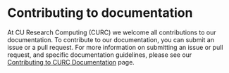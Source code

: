 
# Contributing to documentation

At CU Research Computing (CURC) we welcome all contributions to our documentation. To contribute to our documentation, you can submit an issue or a pull request. For more information on submitting an issue or pull request, and specific documentation guidelines, please see our [Contributing to CURC Documentation](https://curc.readthedocs.io/en/latest/additional-resources/contrib_curc_docs.html) page. 
